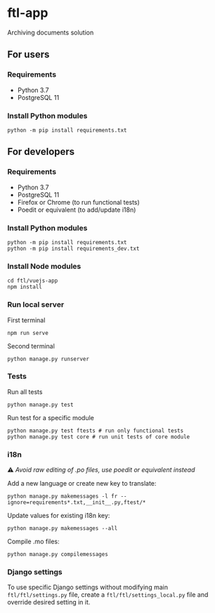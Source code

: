 # ftl-app

Archiving documents solution

## For users

### Requirements

 * Python 3.7
 * PostgreSQL 11
 
### Install Python modules
 
    python -m pip install requirements.txt

## For developers

### Requirements

 * Python 3.7
 * PostgreSQL 11
 * Firefox or Chrome (to run functional tests)
 * Poedit or equivalent (to add/update i18n)
 
### Install Python modules
 
    python -m pip install requirements.txt
    python -m pip install requirements_dev.txt

### Install Node modules
 
    cd ftl/vuejs-app
    npm install
    
### Run local server

First terminal

    npm run serve

Second terminal
    
    python manage.py runserver

### Tests

Run all tests

    python manage.py test
    
Run test for a specific module

    python manage.py test ftests # run only functional tests
    python manage.py test core # run unit tests of core module
 
### i18n
 
 :warning: _Avoid raw editing of .po files, use poedit or equivalent instead_
 
 Add a new language or create new key to translate:
 
    python manage.py makemessages -l fr --ignore=requirements*.txt,__init__.py,ftest/*
    
 Update values for existing i18n key:
 
    python manage.py makemessages --all
    
 Compile .mo files:
 
    python manage.py compilemessages
    
### Django settings

To use specific Django settings without modifying main `ftl/ftl/settings.py` file, create a `ftl/ftl/settings_local.py` file and override desired setting in it.